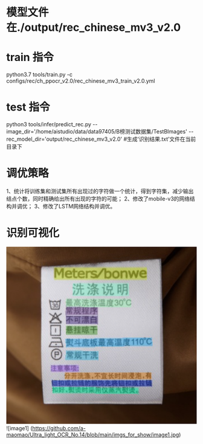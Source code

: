 # 模型文件在./output/rec_chinese_mv3_v2.0
# train 指令
 python3.7 tools/train.py -c configs/rec/ch_ppocr_v2.0/rec_chinese_mv3_train_v2.0.yml

# test 指令
python3 tools/infer/predict_rec.py --image_dir='/home/aistudio/data/data97405/B榜测试数据集/TestBImages' --rec_model_dir='output/rec_chinese_mv3_v2.0'
#生成‘识别结果.txt’文件在当前目录下

# 调优策略
1、统计将训练集和测试集所有出现过的字符做一个统计，得到字符集，减少输出结点个数，同时精确给出所有出现的字符的可能；
2、修改了mobile-v3的网络结构并调优；
3、修改了LSTM网络结构并调优。

# 识别可视化
![image](https://github.com/a-maomao/Ultra_light_OCR_No.14/blob/main/imgs_for_show/image1.jpg)
![image1] (https://github.com/a-maomao/Ultra_light_OCR_No.14/blob/main/imgs_for_show/image1.jpg)
